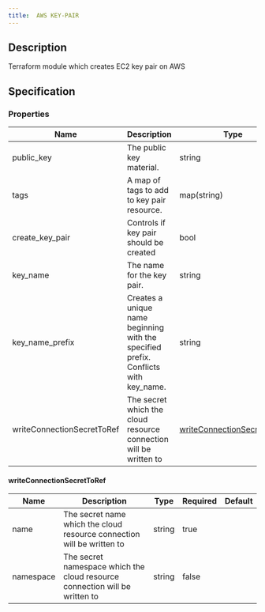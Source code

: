 ```yaml
---
title:  AWS KEY-PAIR
---
```


## Description

Terraform module which creates EC2 key pair on AWS

## Specification


### Properties

 Name | Description | Type | Required | Default 
 ------------ | ------------- | ------------- | ------------- | ------------- 
 public_key | The public key material. | string | false |  
 tags | A map of tags to add to key pair resource. | map(string) | false |  
 create_key_pair | Controls if key pair should be created | bool | false |  
 key_name | The name for the key pair. | string | false |  
 key_name_prefix | Creates a unique name beginning with the specified prefix. Conflicts with key_name. | string | false |  
 writeConnectionSecretToRef | The secret which the cloud resource connection will be written to | [writeConnectionSecretToRef](#writeConnectionSecretToRef) | false |  


#### writeConnectionSecretToRef

 Name | Description | Type | Required | Default 
 ------------ | ------------- | ------------- | ------------- | ------------- 
 name | The secret name which the cloud resource connection will be written to | string | true |  
 namespace | The secret namespace which the cloud resource connection will be written to | string | false |  
